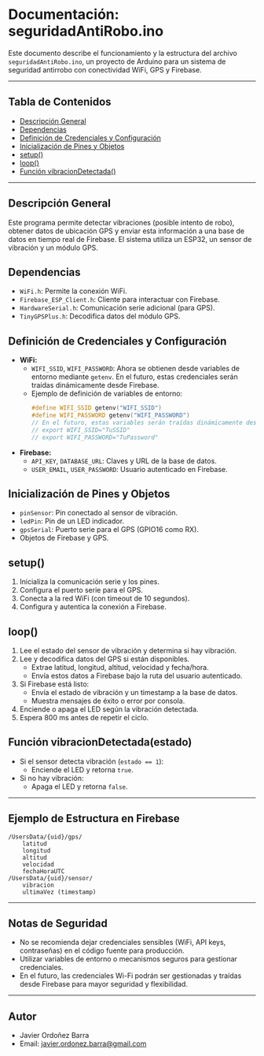 # Documentación: seguridadAntiRobo.ino

Este documento describe el funcionamiento y la estructura del archivo `seguridadAntiRobo.ino`, un proyecto de Arduino para un sistema de seguridad antirrobo con conectividad WiFi, GPS y Firebase.

---

## Tabla de Contenidos
- [Descripción General](#descripción-general)
- [Dependencias](#dependencias)
- [Definición de Credenciales y Configuración](#definición-de-credenciales-y-configuración)
- [Inicialización de Pines y Objetos](#inicialización-de-pines-y-objetos)
- [setup()](#setup)
- [loop()](#loop)
- [Función vibracionDetectada()](#función-vibraciondetectada)

---

## Descripción General

Este programa permite detectar vibraciones (posible intento de robo), obtener datos de ubicación GPS y enviar esta información a una base de datos en tiempo real de Firebase. El sistema utiliza un ESP32, un sensor de vibración y un módulo GPS.

## Dependencias

- `WiFi.h`: Permite la conexión WiFi.
- `Firebase_ESP_Client.h`: Cliente para interactuar con Firebase.
- `HardwareSerial.h`: Comunicación serie adicional (para GPS).
- `TinyGPSPlus.h`: Decodifica datos del módulo GPS.

## Definición de Credenciales y Configuración

- **WiFi:**
  - `WIFI_SSID`, `WIFI_PASSWORD`: Ahora se obtienen desde variables de entorno mediante `getenv`. En el futuro, estas credenciales serán traídas dinámicamente desde Firebase.
  - Ejemplo de definición de variables de entorno:
    ```cpp
    #define WIFI_SSID getenv("WIFI_SSID")
    #define WIFI_PASSWORD getenv("WIFI_PASSWORD")
    // En el futuro, estas variables serán traídas dinámicamente desde Firebase
    // export WIFI_SSID="TuSSID"
    // export WIFI_PASSWORD="TuPassword"
    ```
- **Firebase:**
  - `API_KEY`, `DATABASE_URL`: Claves y URL de la base de datos.
  - `USER_EMAIL`, `USER_PASSWORD`: Usuario autenticado en Firebase.

## Inicialización de Pines y Objetos

- `pinSensor`: Pin conectado al sensor de vibración.
- `ledPin`: Pin de un LED indicador.
- `gpsSerial`: Puerto serie para el GPS (GPIO16 como RX).
- Objetos de Firebase y GPS.

## setup()

1. Inicializa la comunicación serie y los pines.
2. Configura el puerto serie para el GPS.
3. Conecta a la red WiFi (con timeout de 10 segundos).
4. Configura y autentica la conexión a Firebase.

## loop()

1. Lee el estado del sensor de vibración y determina si hay vibración.
2. Lee y decodifica datos del GPS si están disponibles.
   - Extrae latitud, longitud, altitud, velocidad y fecha/hora.
   - Envía estos datos a Firebase bajo la ruta del usuario autenticado.
3. Si Firebase está listo:
   - Envía el estado de vibración y un timestamp a la base de datos.
   - Muestra mensajes de éxito o error por consola.
4. Enciende o apaga el LED según la vibración detectada.
5. Espera 800 ms antes de repetir el ciclo.

## Función vibracionDetectada(estado)

- Si el sensor detecta vibración (`estado == 1`):
  - Enciende el LED y retorna `true`.
- Si no hay vibración:
  - Apaga el LED y retorna `false`.

---

## Ejemplo de Estructura en Firebase

```
/UsersData/{uid}/gps/
    latitud
    longitud
    altitud
    velocidad
    fechaHoraUTC
/UsersData/{uid}/sensor/
    vibracion
    ultimaVez (timestamp)
```

---

## Notas de Seguridad
- No se recomienda dejar credenciales sensibles (WiFi, API keys, contraseñas) en el código fuente para producción.
- Utilizar variables de entorno o mecanismos seguros para gestionar credenciales.
- En el futuro, las credenciales Wi-Fi podrán ser gestionadas y traídas desde Firebase para mayor seguridad y flexibilidad.

---

## Autor
- Javier Ordoñez Barra
- Email: javier.ordonez.barra@gmail.com 